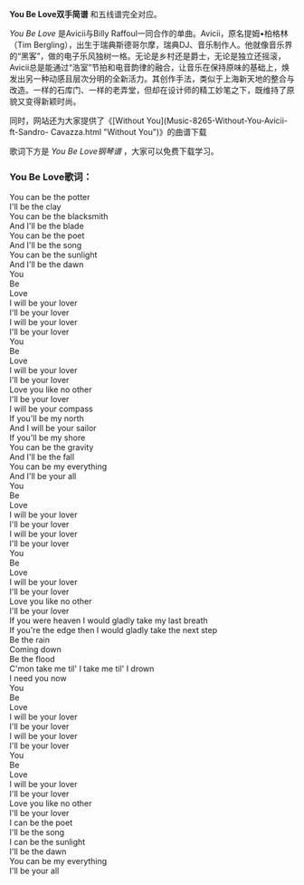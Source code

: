 

**You Be Love双手简谱** 和五线谱完全对应。

_You Be Love_ 是Avicii与Billy Raffoul一同合作的单曲。Avicii，原名提姆•柏格林（Tim
Bergling），出生于瑞典斯德哥尔摩，瑞典DJ、音乐制作人。他就像音乐界的“黑客”，做的电子乐风独树一格。无论是乡村还是爵士，无论是独立还摇滚，Avicii总是能通过“浩室”节拍和电音韵律的融合，让音乐在保持原味的基础上，焕发出另一种动感且层次分明的全新活力。其创作手法，类似于上海新天地的整合与改造。一样的石库门、一样的老弄堂，但却在设计师的精工妙笔之下，既维持了原貌又变得新颖时尚。

同时，网站还为大家提供了《[Without You](Music-8265-Without-You-Avicii-ft-Sandro-
Cavazza.html "Without You")》的曲谱下载

歌词下方是 _You Be Love钢琴谱_ ，大家可以免费下载学习。

### You Be Love歌词：

You can be the potter  
I'll be the clay  
You can be the blacksmith  
And I'll be the blade  
You can be the poet  
And I'll be the song  
You can be the sunlight  
And I'll be the dawn  
You  
Be  
Love  
I will be your lover  
I'll be your lover  
I will be your lover  
I'll be your lover  
You  
Be  
Love  
I will be your lover  
I'll be your lover  
Love you like no other  
I'll be your lover  
I will be your compass  
If you'll be my north  
And I will be your sailor  
If you'll be my shore  
You can be the gravity  
And I'll be the fall  
You can be my everything  
And I'll be your all  
You  
Be  
Love  
I will be your lover  
I'll be your lover  
I will be your lover  
I'll be your lover  
You  
Be  
Love  
I will be your lover  
I'll be your lover  
Love you like no other  
I'll be your lover  
If you were heaven I would gladly take my last breath  
If you're the edge then I would gladly take the next step  
Be the rain  
Coming down  
Be the flood  
C'mon take me til' I take me til' I drown  
I need you now  
You  
Be  
Love  
I will be your lover  
I'll be your lover  
I will be your lover  
I'll be your lover  
You  
Be  
Love  
I will be your lover  
I'll be your lover  
Love you like no other  
I'll be your lover  
I can be the poet  
I'll be the song  
I can be the sunlight  
I'll be the dawn  
You can be my everything  
I'll be your all

